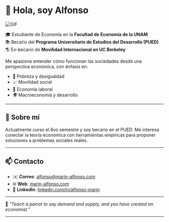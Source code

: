 # 👋 Hola, soy Alfonso

![GIF](https://media4.giphy.com/media/v1.Y2lkPTc5MGI3NjExZGh5M3hhYWhucHBrMTNwNmQ4d2txdmc2ejRid2QzazF5c3lsZnNwZCZlcD12MV9pbnRlcm5hbF9naWZfYnlfaWQmY3Q9Zw/QWvcBw9qXs9wiVypPm/giphy.gif)

🎓 Estudiante de Economía en la **Facultad de Economía de la UNAM**  
📚 Becario del **Programa Universitario de Estudios del Desarrollo (PUED)**  
🌎 Ex-becario de **Movilidad Internacional en UC Berkeley**

Me apasiona entender cómo funcionan las sociedades desde una perspectiva económica, con énfasis en:

- 🧩 Pobreza y desigualdad  
- 📈 Movilidad social  
- 👷 Economía laboral  
- 🌍 Macroeconomía y desarrollo  

---

## 🧠 Sobre mí

Actualmente curso el 8vo semestre y soy becario en el PUED. Me interesa conectar la teoría económica con herramientas empíricas para proponer soluciones a problemas sociales reales.

---

## 📫 Contacto

- ✉️ **Correo**: [alfonso@marin-alfonso.com](mailto:alfonso@marin-alfonso.com)  
- 🌐 **Web**: [marin-alfonso.com](https://marin-alfonso.com)  
- 💼 **LinkedIn**: [linkedin.com/in/alfonso-marin](https://linkedin.com/in/alfonso-marin)  

---

📌 _“Teach a parrot to say demand and supply, and you have created an economist."_
___
